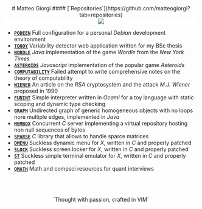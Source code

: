 <style>
h1 { margin-top: 2rem; }
h4 { margin-top: -1rem; }
</style>


<center>
# Matteo Giorgi
#### [`Repositories`](https://github.com/matteogiorgi?tab=repositories)
</center>
<div class="container">
<div class="box" style="background-color: #ffffff;">
<center>
<img class="img-scale-80" src="evolution.png">
</center>
</div>
</div>


<!-- - [**`PDE-BASE`**](https://github.com/matteogiorgi/pde-base) Base configuration for a personal *Debian* development environment -->
<!-- - [**`PDE-PLUG`**](https://github.com/matteogiorgi/pde-plug) *Vim* and *VSCode* plug-ins installers for your *Debian* development environment -->
<!-- - [**`PDE-TILE`**](https://github.com/matteogiorgi/pde-tile) Tile manager for your *Debian* development environment using *Qtile* -->

- [**`PODEEN`**](https://github.com/matteogiorgi/podeen) Full configuration for a personal *Debian* development environment
- [**`TOODY`**](https://github.com/matteogiorgi/toody) Variability detector web application written for my BSc thesis
- [**`WORDLE`**](https://github.com/matteogiorgi/wordle) *Java* implementation of the game *Wordle* from the *New York Times*
- [**`ASTEROIDS`**](https://github.com/matteogiorgi/asteroids) *Javascript* implementation of the popular game *Asteroids*
- [**`COMPUTABILITY`**](https://github.com/matteogiorgi/computability) Failed attempt to write comprehensive notes on the theory of computability
- [**`WIENER`**](https://github.com/matteogiorgi/wiener) An article on the *RSA* cryptosystem and the attack *M.J. Wiener* proposed in 1990
- [**`FUNINT`**](https://github.com/matteogiorgi/funint) Simple interpreter written in *Ocaml* for a toy language with static scoping and dynamic type checking
- [**`GRAPH`**](https://github.com/matteogiorgi/graph) Undirected graph of generic homogeneous objects with no loops nore multiple edges, implemented in *Java*
- [**`MEMBOX`**](https://github.com/matteogiorgi/membox) Concurrent *C* server implementing a virtual repository hosting non null sequences of bytes
- [**`SPARSE`**](https://github.com/matteogiorgi/sparse) *C* library that allows to handle sparce matrices
- [**`DMENU`**](https://github.com/matteogiorgi/dmenu) Suckless dynamic menu for *X*, written in *C* and properly patched
- [**`SLOCK`**](https://github.com/matteogiorgi/slock) Suckless screen locker for *X*, written in *C* and properly patched
- [**`ST`**](https://github.com/matteogiorgi/st) Suckless simple terminal emulator for *X*, written in *C* and properly patched
- [**`QMATH`**](https://github.com/matteogiorgi/qmath) Math and compsci resources for quant interviews




<p style="text-align: center; margin-top: 4rem; margin-bottom: -4rem;">`Thought with passion, crafted in VIM`</p>

